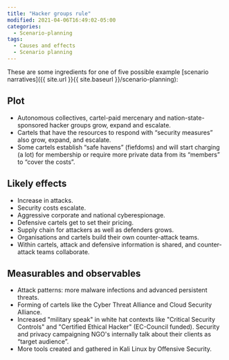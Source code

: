 ```yaml
---
title: "Hacker groups rule"
modified: 2021-04-06T16:49:02-05:00
categories:
  - Scenario-planning
tags:
  - Causes and effects
  - Scenario planning
---
```


These are some ingredients for one of five possible example [scenario narratives]({{ site.url }}{{ site.baseurl }}/scenario-planning):

## Plot
* Autonomous collectives, cartel-paid mercenary and nation-state-sponsored hacker groups grow, expand and escalate.
* Cartels that have the resources to respond with “security measures” also grow, expand, and escalate.
* Some cartels establish “safe havens” (fiefdoms) and will start charging (a lot) for membership or require more private data from its “members” to “cover the costs”.

## Likely effects

* Increase in attacks.
* Security costs escalate.
* Aggressive corporate and national cyberespionage.
* Defensive cartels get to set their pricing.
* Supply chain for attackers as well as defenders grows.
* Organisations and cartels build their own counter-attack teams.
* Within cartels, attack and defensive information is shared, and counter-attack teams collaborate.

## Measurables and observables

* Attack patterns: more malware infections and advanced persistent threats.
* Forming of cartels like the Cyber Threat Alliance and Cloud Security Alliance.
* Increased "military speak" in white hat contexts like "Critical Security Controls" and "Certified Ethical Hacker" (EC-Council funded). Security and privacy campaigning NGO's internally talk about their clients as “target audience”.
* More tools created and gathered in Kali Linux by Offensive Security.

